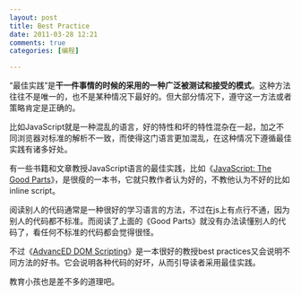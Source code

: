 ```yaml
---
layout: post
title: Best Practice
date: 2011-03-28 12:21
comments: true
categories: [编程]

---
```


“最佳实践”是<strong>干一件事情的时候的采用的一种广泛被测试和接受的模式</strong>。这种方法往往不是唯一的，也不是某种情况下最好的。但大部分情况下，遵守这一方法或者策略肯定是正确的。

比如JavaScript就是一种混乱的语言，好的特性和坏的特性混杂在一起，加之不同浏览器对标准的解析不一致，而使得这门语言更加混乱，在这种情况下遵循最佳实践有诸多好处。

有一些书籍和文章教授JavaScript语言的最佳实践，比如《<a href="http://book.douban.com/subject/2994925/">JavaScript: The Good Parts</a>》，是很瘦的一本书，它就只教作者认为好的，不教他认为不好的比如inline script。

阅读别人的代码通常是一种很好的学习语言的方法，不过在js上有点行不通，因为别人的代码都不标准。而阅读了上面的《Good Parts》就没有办法读懂别人的代码了，看任何不标准的代码都会觉得很怪。

不过《<a href="http://book.douban.com/subject/2154075/">AdvancED DOM Scripting</a>》是一本很好的教授best practices又会说明不同方法的好书。它会说明各种代码的好坏，从而引导读者采用最佳实践。

教育小孩也是差不多的道理吧。

